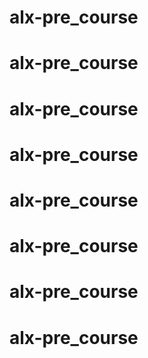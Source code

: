 # alx-pre_course
# alx-pre_course
# alx-pre_course
# alx-pre_course
# alx-pre_course
# alx-pre_course
# alx-pre_course
# alx-pre_course
